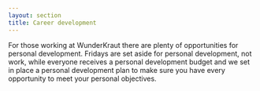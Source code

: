 ```yaml
---
layout: section
title: Career development
---
```

For those working at WunderKraut there are plenty of opportunities for personal development. Fridays are set aside for personal development, not work, while everyone receives a personal development budget and we set in place a personal development plan to make sure you have every opportunity to meet your personal objectives.
